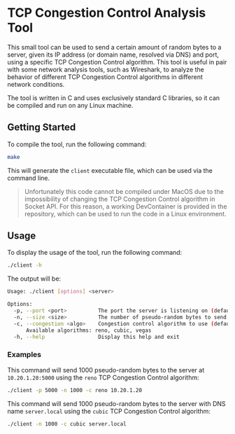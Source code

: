 # TCP Congestion Control Analysis Tool

This small tool can be used to send a certain amount of random bytes to a server, given its IP address (or domain name, resolved via DNS) and port, using a specific TCP Congestion Control algorithm. This tool is useful in pair with some network analysis tools, such as Wireshark, to analyze the behavior of different TCP Congestion Control algorithms in different network conditions.

The tool is written in C and uses exclusively standard C libraries, so it can be compiled and run on any Linux machine.

## Getting Started

To compile the tool, run the following command:

```bash
make
```

This will generate the `client` executable file, which can be used via the command line.


> Unfortunately this code cannot be compiled under MacOS due to the impossibility of changing the TCP Congestion Control algorithm in Socket API. For this reason, a working DevContainer is provided in the repository, which can be used to run the code in a Linux environment.

## Usage

To display the usage of the tool, run the following command:

```bash
./client -h 
```

The output will be:

```bash
Usage: ./client [options] <server>

Options:
  -p, --port <port>          The port the server is listening on (default: 5000)
  -n, --size <size>          The number of pseudo-random bytes to send to the server (default: 1000)
  -c, --congestion <algo>    Congestion control algorithm to use (default: cubic)
      Available algorithms: reno, cubic, vegas
  -h, --help                 Display this help and exit
```

### Examples

This command will send 1000 pseudo-random bytes to the server at `10.20.1.20:5000` using the `reno` TCP Congestion Control algorithm:

```bash
./client -p 5000 -n 1000 -c reno 10.20.1.20
```

This command will send 1000 pseudo-random bytes to the server with DNS name `server.local` using the `cubic` TCP Congestion Control algorithm:

```bash
./client -n 1000 -c cubic server.local
```

